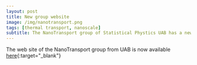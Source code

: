 ```yaml
---
layout: post
title: New group website
image: /img/nanotransport.png
tags: [thermal transport, nanoscale]
subtitle: The NanoTransport group of Statistical Phystics UAB has a new website
---
```


The web site of the NanoTransport group from UAB is now available [here](http://grupsderecerca.uab.cat/nanotransport/ca){:target="_blank"}

